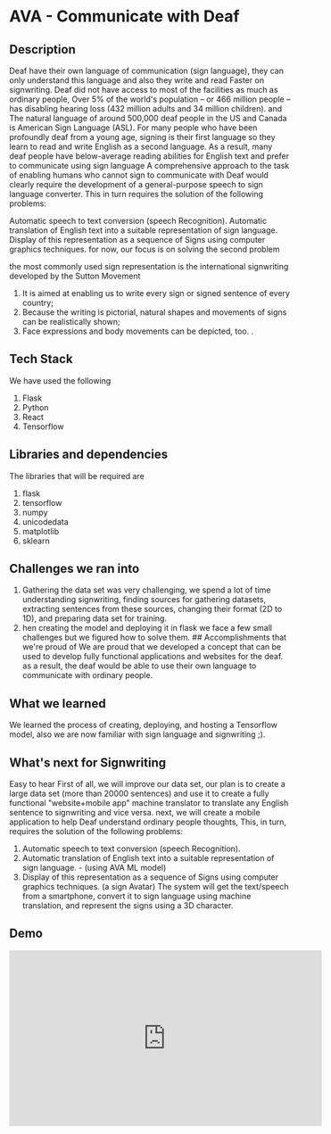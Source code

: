 # AVA - Communicate with Deaf
## Description
Deaf have their own language of communication (sign language), they can only understand this language and also they write and read Faster on signwriting. Deaf did not have access to most of the facilities as much as ordinary people, Over 5% of the world's population – or 466 million people – has disabling hearing loss (432 million adults and 34 million children). and The natural language of around 500,000 deaf people in the US and Canada is American Sign Language (ASL). For many people who have been profoundly deaf from a young age, signing is their first language so they learn to read and write English as a second language. As a result, many deaf people have below-average reading abilities for English text and prefer to communicate using sign language A comprehensive approach to the task of enabling humans who cannot sign to communicate with Deaf would clearly require the development of a general-purpose speech to sign language converter. This in turn requires the solution of the following problems:

Automatic speech to text conversion (speech Recognition). Automatic translation of English text into a suitable representation of sign language. Display of this representation as a sequence of Signs using computer graphics techniques. for now, our focus is on solving the second problem

the most commonly used sign representation is the international signwriting developed by the Sutton Movement

 1) It is aimed at enabling us to write every sign or signed sentence of every country;
 2) Because the writing is pictorial, natural shapes and movements of signs can be realistically shown;
 3) Face expressions and body movements can be depicted, too.
.

## Tech Stack
We have used the following
1) Flask
2) Python
3) React
4) Tensorflow

## Libraries and dependencies
The libraries that will be required are
1) flask
2) tensorflow
3) numpy
4) unicodedata
5) matplotlib
6) sklearn

## Challenges we ran into

1) Gathering the data set was very challenging, we spend a lot of time understanding signwriting, finding sources for gathering datasets, extracting sentences from these sources, changing their format (2D to 1D), and preparing data set for training.
2) hen creating the model and deploying it in flask we face a few small challenges but we figured how to solve them. ## Accomplishments that we're proud of We are proud that we developed a concept that can be used to develop fully functional applications and websites for the deaf. as a result, the deaf would be able to use their own language to communicate with ordinary people. 
## What we learned 
We learned the process of creating, deploying, and hosting a Tensorflow model, also we are now familiar with sign language and signwriting ;). 
## What's next for Signwriting
Easy to hear First of all, we will improve our data set, our plan is to create a large data set (more than 20000 sentences) and use it to create a fully functional "website+mobile app" machine translator to translate any English sentence to signwriting and vice versa. next, we will create a mobile application to help Deaf understand ordinary people thoughts, This, in turn, requires the solution of the following problems:
  1) Automatic speech to text conversion (speech Recognition).
  2) Automatic translation of English text into a suitable representation of sign language. - (using AVA ML model)
  3) Display of this representation as a sequence of Signs using computer graphics techniques. (a sign Avatar) The system will get the text/speech from a smartphone, convert it to        sign language using machine translation, and represent the signs using a 3D character.

## Demo
<iframe width="560" height="315" src="https://www.youtube.com/embed/zHn95iAsg2Y" title="YouTube video player" frameborder="0" allow="accelerometer; autoplay; clipboard-write; encrypted-media; gyroscope; picture-in-picture" allowfullscreen></iframe>
